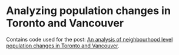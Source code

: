# Analyzing population changes in Toronto and Vancouver

Contains code used for the post: [An analysis of neighbourhood level population changes in Toronto and Vancouver](http://www.erikdrysdale.com/DA_kramer).

